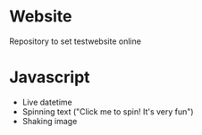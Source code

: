 # Website
Repository to set testwebsite online

# Javascript 
- Live datetime
- Spinning text ("Click me to spin! It's very fun")
- Shaking image

